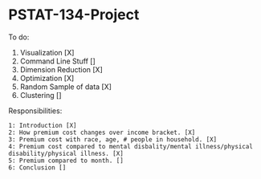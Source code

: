 # PSTAT-134-Project

To do:
  1. Visualization [X]
  2. Command Line Stuff []
  3. Dimension Reduction [X]
  4. Optimization [X]
  5. Random Sample of data [X]
  6. Clustering []

Responsibilities:

    1: Introduction [X]
    2: How premium cost changes over income bracket. [X]
    3: Premium cost with race, age, # people in household. [X]
    4: Premium cost compared to mental disbality/mental illness/physical disability/physical illness. [X]
    5: Premium compared to month. []
    6: Conclusion []

